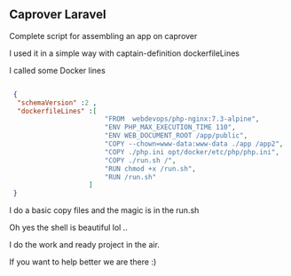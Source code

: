 ## Caprover Laravel

Complete script for assembling an app on caprover

I used it in a simple way with captain-definition dockerfileLines

I called some Docker lines

```json

 {
  "schemaVersion" :2 ,
  "dockerfileLines" :[
                        "FROM  webdevops/php-nginx:7.3-alpine",
                        "ENV PHP_MAX_EXECUTION_TIME 110",
                        "ENV WEB_DOCUMENT_ROOT /app/public",
                        "COPY --chown=www-data:www-data ./app /app2",
                        "COPY ./php.ini opt/docker/etc/php/php.ini",
                        "COPY ./run.sh /",
                        "RUN chmod +x /run.sh",
                        "RUN /run.sh"
                    ]
 }

```
I do a basic copy files and the magic is in the run.sh

Oh yes the shell is beautiful lol ..

I do the work and ready project in the air.

If you want to help better we are there :)
